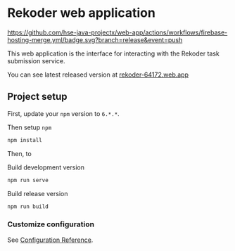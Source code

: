 # Rekoder web application

https://github.com/hse-java-projectx/web-app/actions/workflows/firebase-hosting-merge.yml/badge.svg?branch=release&event=push

This web application is the interface for interacting with the Rekoder task submission service.

You can see latest released version at [rekoder-64172.web.app]

## Project setup

First, update your `npm` version to `6.*.*`.

Then setup `npm`

```bash
npm install
```

Then, to

Build development version

```bash
npm run serve
```

Build release version

```bash
npm run build
```

### Customize configuration

See [Configuration Reference](https://cli.vuejs.org/config/).

[rekoder-64172.web.app]: https://rekoder-64172.web.app
